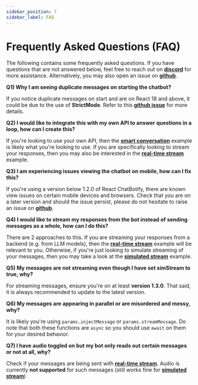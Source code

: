 ```yaml
---
sidebar_position: 7
sidebar_label: FAQ
---
```


# Frequently Asked Questions (FAQ)

The following contains some frequently asked questions. If you have questions that are not answered below, feel free to reach out on [**discord**](https://discord.gg/6R4DK4G5Zh) for more assistance. Alternatively, you may also open an issue on [**github**](https://github.com/tjtanjin/react-chatbotify/issues).

**Q1) Why I am seeing duplicate messages on starting the chatbot?**

If you notice duplicate messages on start and are on React 18 and above, it could be due to the use of **StrictMode**. Refer to this [**github issue**](https://github.com/tjtanjin/react-chatbotify/issues/5) for more details.

**Q2) I would like to integrate this with my own API to answer questions in a loop, how can I create this?**

If you're looking to use your own API, then the [**smart conversation**](/docs/examples/smart_conversation) example is likely what you're looking to use. If you are specifically looking to stream your responses, then you may also be interested in the [**real-time stream**](/docs/examples/real_time_stream) example.

**Q3) I am experiencing issues viewing the chatbot on mobile, how can I fix this?**

If you're using a version below 1.2.0 of React ChatBotify, there are known view issues on certain mobile devices and browsers. Check that you are on a later version and should the issue persist, please do not hesitate to raise an issue on [**github**](https://github.com/tjtanjin/react-chatbotify/issues).

**Q4) I would like to stream my responses from the bot instead of sending messages as a whole, how can I do this?**

There are 2 approaches to this. If you are streaming your responses from a backend (e.g. from LLM models), then the [**real-time stream**](/docs/examples/real_time_stream) example will be relevant to you. Otherwise, if you're just looking to simulate streaming of your messages, then you may take a look at the [**simulated stream**](/docs/examples/simulated_stream) example.

**Q5) My messages are not streaming even though I have set simStream to true, why?**

For streaming messages, ensure you're on at least **version 1.3.0**. That said, it is always recommended to update to the latest version.

**Q6) My messages are appearing in parallel or are misordered and messy, why?**

It is likely you're using `params.injectMessage` or `params.streamMessage`. Do note that both these functions are `async` so you should use `await` on them for your desired behavior.

**Q7) I have audio toggled on but my bot only reads out certain messages or not at all, why?**

Check if your messages are being sent with [**real-time stream**](/docs/examples/real_time_stream). Audio is currently **not supported** for such messages (still works fine for [**simulated stream**](/docs/examples/simulated_stream))